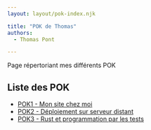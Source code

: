 ```yaml
---
layout: layout/pok-index.njk

title: "POK de Thomas"
authors:
  - Thomas Pont

---
```


<!-- début résumé -->

Page répertoriant mes différents POK
<!-- fin résumé -->

## Liste des POK

- [POK1 - Mon site chez moi](./temps-1/)
- [POK2 - Déploiement sur serveur distant](./temps-2/)
- [POK3 - Rust et programmation par les tests](./temps-3/)
